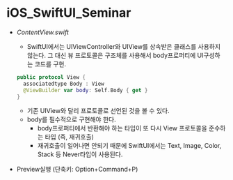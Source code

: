 # iOS_SwiftUI_Seminar


* *ContentView.swift*
  * SwiftUI에서는 UIViewController와 UIView를 상속받은 클래스를 사용하지 않는다. 그 대신 뷰 프로토콜은 구조체를 사용해서 body프로퍼티에 UI구성하는 코드를 구현.
  ```swift
  public protocol View {
    associatedtype Body : View
    @ViewBuilder var body: Self.Body { get }
  }
  ```
  * 기존 UIView와 달리 프로토콜로 선언된 것을 볼 수 있다.
  * body를 필수적으로 구현해야 한다.
    * body프로퍼티에서 반환해야 하는 타입이 또 다시 View 프로토콜을 준수하는 타입 (즉, 재귀호출)
    * 재귀호출이 일어나면 안되기 때문에 SwiftUI에서는 Text, Image, Color, Stack 등 Never타입이 사용된다.
    
* Preview실행 (단축키: Option+Command+P)
